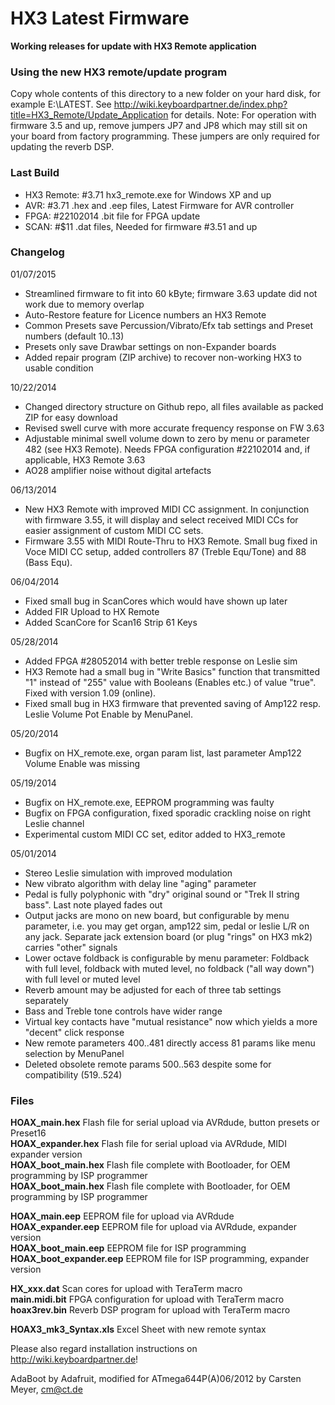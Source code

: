HX3 Latest Firmware
===================

<b>Working releases for update with HX3 Remote application</b>

### Using the new HX3 remote/update program

Copy whole contents of this directory to a new folder on your hard disk, for 
example E:\LATEST\. See 
http://wiki.keyboardpartner.de/index.php?title=HX3_Remote/Update_Application for 
details. Note: For operation with firmware 3.5 and up, remove jumpers JP7 and 
JP8 which may still sit on your board from factory programming. These jumpers 
are only required for updating the reverb DSP.

### Last Build

* HX3 Remote: #3.71	hx3_remote.exe for Windows XP and up
* AVR:  #3.71       .hex and .eep files, Latest Firmware for AVR controller
* FPGA: #22102014   .bit file for FPGA update
* SCAN: #$11        .dat files, Needed for firmware #3.51 and up

### Changelog

01/07/2015

* Streamlined firmware to fit into 60 kByte; firmware 3.63 update did not work due to memory overlap
* Auto-Restore feature for Licence numbers an HX3 Remote
* Common Presets save Percussion/Vibrato/Efx tab settings and Preset numbers (default 10..13)
* Presets only save Drawbar settings on non-Expander boards
* Added repair program (ZIP archive) to recover non-working HX3 to usable condition

10/22/2014

* Changed directory structure on Github repo, all files available as packed ZIP for easy download 
* Revised swell curve with more accurate frequency response on FW 3.63
* Adjustable minimal swell volume down to zero by menu or parameter 482 (see HX3 Remote). Needs FPGA configuration #22102014 and, if applicable, HX3 Remote 3.63 
* AO28 amplifier noise without digital artefacts

06/13/2014

* New HX3 Remote with improved MIDI CC assignment. In conjunction with firmware 3.55, it will display and select received MIDI CCs for easier assignment of custom MIDI CC sets.
* Firmware 3.55 with MIDI Route-Thru to HX3 Remote. Small bug fixed in Voce MIDI CC setup, added controllers 87 (Treble Equ/Tone) and 88 (Bass Equ).

06/04/2014 

* Fixed small bug in ScanCores which would have shown up later
* Added FIR Upload to HX Remote
* Added ScanCore for Scan16 Strip 61 Keys

05/28/2014

* Added FPGA #28052014 with better treble response on Leslie sim
* HX3 Remote had a small bug in "Write Basics" function that transmitted "1" instead of "255" value with Booleans (Enables etc.) of value "true".  Fixed with version 1.09 (online).
* Fixed small bug in HX3 firmware that prevented saving of Amp122 resp. Leslie Volume Pot Enable by MenuPanel.

05/20/2014

* Bugfix on HX_remote.exe, organ param list, last parameter Amp122 Volume Enable was missing

05/19/2014

* Bugfix on HX_remote.exe, EEPROM programming was faulty
* Bugfix on FPGA configuration, fixed sporadic crackling noise on right Leslie channel
* Experimental custom MIDI CC set, editor added to HX3_remote

05/01/2014

* Stereo Leslie simulation with improved modulation
* New vibrato algorithm with delay line "aging" parameter
* Pedal is fully polyphonic with "dry" original sound or "Trek II string bass". Last note played fades out
* Output jacks are mono on new board, but configurable by menu parameter, i.e. you may get organ, amp122 sim, pedal or leslie L/R on any jack. Separate jack extension board (or plug "rings" on HX3 mk2) carries "other" signals
* Lower octave foldback is configurable by menu parameter: Foldback with full level, foldback with muted level, no foldback ("all way down") with full level or muted level
* Reverb amount may be adjusted for each of three tab settings separately
* Bass and Treble tone controls have wider range 
* Virtual key contacts have "mutual resistance" now which yields a more "decent" click response
* New remote parameters 400..481 directly access 81 params like menu selection by MenuPanel
* Deleted obsolete remote params 500..563 despite some for compatibility (519..524)

### Files

<b>HOAX_main.hex</b> Flash file for serial upload via AVRdude, button presets or Preset16<br>
<b>HOAX_expander.hex</b> Flash file for serial upload via AVRdude, MIDI expander version<br>
<b>HOAX_boot_main.hex</b> Flash file complete with Bootloader, for OEM programming by ISP programmer<br>
<b>HOAX_boot_main.hex</b> Flash file complete with Bootloader, for OEM programming by ISP programmer<br>

<b>HOAX_main.eep</b> EEPROM file for upload via AVRdude<br>
<b>HOAX_expander.eep</b> EEPROM file for upload via AVRdude, expander version<br>
<b>HOAX_boot_main.eep</b> EEPROM file for ISP programming<br>
<b>HOAX_boot_expander.eep</b> EEPROM file for ISP programming, expander version<br>

<b>HX_xxx.dat</b>  Scan cores for upload with TeraTerm macro<br>
<b>main.midi.bit</b>  FPGA configuration for upload with TeraTerm macro<br>
<b>hoax3rev.bin</b>  Reverb DSP program for upload with TeraTerm macro<br>

<b>HOAX3_mk3_Syntax.xls</b>  Excel Sheet with new remote syntax<br>

Please also regard installation instructions on http://wiki.keyboardpartner.de!

AdaBoot by Adafruit, modified for ATmega644P(A)06/2012 by Carsten Meyer, cm@ct.de
